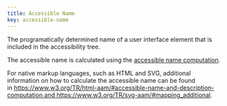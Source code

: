 ```yaml
---
title: Accessible Name
key: accessible-name
---
```


The programatically determined name of a user interface element that is included in the accessibility tree.

The accessible name is calculated using the [accessible name computation](https://www.w3.org/TR/accname).

For native markup languages, such as HTML and SVG, additional information on how to calculate the accessible name can be found in https://www.w3.org/TR/html-aam/#accessible-name-and-description-computation and https://www.w3.org/TR/svg-aam/#mapping_additional.
